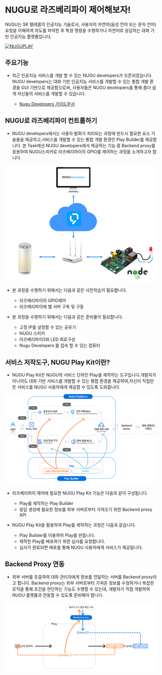 # NUGU로 라즈베리파이 제어해보자!   



NUGU는 SK 텔레콤의 인공지능 기술로서, 
사용자의 자연어(음성 언어 또는 문자 언어) 요청을 이해하여 의도를 파악한 후 
특정 명령을 수행하거나 자연어로 응답하는 대화 기반 인공지능 플랫폼입니다.

[![NUGUPLAY](http://img.youtube.com/vi/3_8h87CGf0E/0.jpg)](https://youtu.be/3_8h87CGf0E)



주요기능
---
- 최근 인공지능 서비스를 개발 할 수 있는 NUGU developers가 오픈되었습니다.
NUGU developers는 대화 기반 인공지능 서비스를 개발할 수 있는 통합 개발 환경을 GUI 기반으로 제공함으로써, 사용자들은 NUGU developers를 통해 좀더 쉽게 자신들의 서비스를 개발할 수 있습니다.



   - [Nugu Developers 가이드문서](https://developers.nugu.co.kr/docs/)



NUGU로 라즈베리파이 컨트롤하기
--
- NUGU developers에서는 사용자 발화가 처리되는 과정에 반드시 필요한 요소 기술들을 제공하고,서비스를 개발할 수 있는 통합 개발 환경인 Play Builder를 제공합니다. 본 Task에선 NUGU developers에서 제공하는 기능 중 Backend proxy를 응용하여 NUGU스피커로 라즈베리파이의 GPIO를 제어하는 과정을 소개하고자 합니다.
  
  
![컨트롤 소개](./images/pi01.png)



- 본 과정을 수행하기 위해서는 다음과 같은 사전학습이 필요합니다.
   - 라즈베리파이의 GPIO제어 
   - 라즈베리파이에 웹 서버 구축 및 구동
   
- 본 과정을 수행하기 위해서는 다음과 같은 준비물이 필요합니다.
   - 고정 IP를 설정할 수 있는 공유기
   - NUGU 스피커 
   - 라즈베리파이3와 LED 회로구성
   - Nugu Developers 를 접속 할 수 있는 컴퓨터 
   
   
   
   
  
서비스 저작도구, NUGU Play Kit이란?
--
- NUGU Play Kit은 NUGU의 서비스 단위인 Play를 제작하는 도구입니다.개발자가 아니어도 대화 기반 서비스를 개발할 수 있는 통합 환경을 제공하여,자신이 직접만든 서비스를 NUGU 사용자에게 제공할 수 있도록 도와줍니다.


![플레이 키트](./images/pi02.png)


- 라즈베리파이 제어에 필요한 NUGU Play Kit 기능은 다음과 같이 구성됩니다.
   - Play를 제작하는 Play Builder
   - 응답 생성에 필요한 정보를 외부 서버로부터 가져오기 위한 Backend proxy API
   
- NUGU Play Kit을 활용하여 Play를 제작하는 과정은 다음과 같습니다.
   - Play Builder를 이용하여 Play를 만듭니다.
   - 제작한 Play를 배포하기 위한 심사를 요청합니다.
   - 심사가 완료되면 배포를 통해 NUGU 사용자에게 서비스가 제공됩니다.
   
   
   
   
   
Backend Proxy 연동
--
- 외부 서버를 호출하여 대화 관리자에게 정보를 전달하는 서버를 Backend proxy라고 합니다. Backend proxy는 외부 서버로부터 가져온 정보를 수정하거나 복잡한 로직을 통해 조건을 판단하는 기능도 수행할 수 있는데, 개발자가 직접 개발하여 NUGU 플랫폼과 연동할 수 있도록 준비해야 합니다.


![Proxy 연동](./images/pi03.png)
